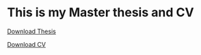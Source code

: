 
# This is my Master thesis and CV

<html>

<body>

<a href="Thesis.pdf">Download Thesis</a>

<a href="Yakun_s_CV.pdf">Download CV</a>

</body>

</html>

